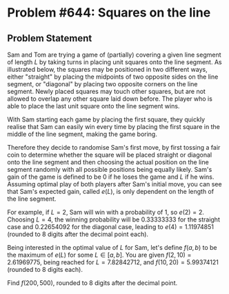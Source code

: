 # Problem #644: Squares on the line 

## Problem Statement 

Sam and Tom are trying a game of (partially) covering a given line segment of length $L$ by taking turns in placing unit squares onto the line segment. 
As illustrated below, the squares may be positioned in two different ways, either "straight" by placing the midpoints of two opposite sides on the line segment, or "diagonal" by placing two opposite corners on the line segment. Newly placed squares may touch other squares, but are not allowed to overlap any other square laid down before.
The player who is able to place the last unit square onto the line segment wins.



With Sam starting each game by placing the first square, they quickly realise that Sam can easily win every time by placing the first square in the middle of the line segment, making the game boring. 

Therefore they decide to randomise Sam's first move, by first tossing a fair coin to determine whether the square will be placed straight or diagonal onto the line segment and then choosing the actual position on the line segment randomly with all possible positions being equally likely. Sam's gain of the game is defined to be 0 if he loses the game and $L$ if he wins. Assuming optimal play of both players after Sam's initial move, you can see that Sam's expected gain, called $e(L)$, is only dependent on the length of the line segment.

For example, if $L=2$, Sam will win with a probability of 1, so $e(2)= 2$. 
Choosing $L=4$, the winning probability will be 0.33333333 for the straight case and 0.22654092 for the diagonal case, leading to $e(4)=1.11974851$ (rounded to 8 digits after the decimal point each). 

Being interested in the optimal value of $L$ for Sam, let's define $f(a,b)$ to be the maximum of $e(L)$ for some $L \in [a,b]$. 
You are given $f(2,10)=2.61969775$, being reached for $L= 7.82842712$, and $f(10,20)=
5.99374121$ (rounded to 8 digits each).

Find $f(200,500)$, rounded to 8 digits after the decimal point.
